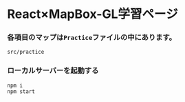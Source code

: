 # React×MapBox-GL学習ページ

### 各項目のマップは`Practice`ファイルの中にあります。

```
src/practice
```

### ローカルサーバーを起動する

```
npm i
npm start
```
